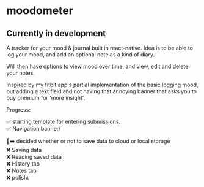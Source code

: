 # moodometer

## Currently in development

A tracker for your mood & journal built in react-native.
Idea is to be able to log your mood, and add an optional note as a kind of diary.

Will then have options to view mood over time, and view, edit and delete your notes.


Inspired by my fitbit app's partial implementation of the basic logging mood, but adding a text field and not having that annoying banner that asks you to buy premium for 'more insight'.

Progress:

✅ starting template for entering submissions.\
✅ Navigation banner\

🚧➡️ decided whether or not to save data to cloud or local storage\
❌ Saving data\
❌ Reading saved data\
❌ History tab\
❌ Notes tab\
❌ polish\
